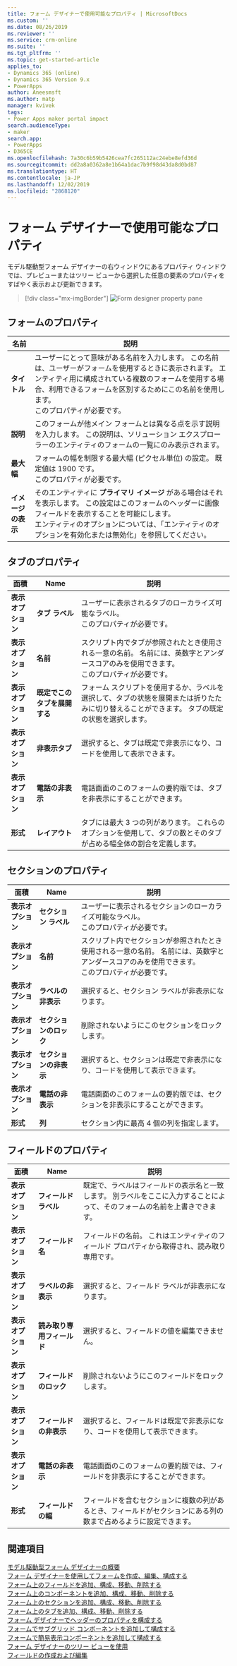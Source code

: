 ```yaml
---
title: フォーム デザイナーで使用可能なプロパティ | MicrosoftDocs
ms.custom: ''
ms.date: 08/26/2019
ms.reviewer: ''
ms.service: crm-online
ms.suite: ''
ms.tgt_pltfrm: ''
ms.topic: get-started-article
applies_to:
- Dynamics 365 (online)
- Dynamics 365 Version 9.x
- PowerApps
author: Aneesmsft
ms.author: matp
manager: kvivek
tags:
- Power Apps maker portal impact
search.audienceType:
- maker
search.app:
- PowerApps
- D365CE
ms.openlocfilehash: 7a30c6b59b5426cea7fc265112ac24ebe8efd36d
ms.sourcegitcommit: dd2a8a0362a8e1b64a1dac7b9f98d43da8d0bd87
ms.translationtype: HT
ms.contentlocale: ja-JP
ms.lasthandoff: 12/02/2019
ms.locfileid: "2868120"
---
```

# <a name="properties-available-in-the-form-designer"></a>フォーム デザイナーで使用可能なプロパティ

モデル駆動型フォーム デザイナーの右ウィンドウにあるプロパティ ウィンドウでは、プレビューまたはツリー ビューから選択した任意の要素のプロパティをすばやく表示および更新できます。 

> [!div class="mx-imgBorder"] 
> ![](media/form-designer-property-pane.png "Form designer property pane")

## <a name="form-properties"></a>フォームのプロパティ

|名前  |説明  |
|---------|---------|
|**タイトル**     | ユーザーにとって意味がある名前を入力します。 この名前は、ユーザーがフォームを使用するときに表示されます。 エンティティ用に構成されている複数のフォームを使用する場合、利用できるフォームを区別するためにこの名前を使用します。 <br /> このプロパティが必要です。        |
|**説明**     |  このフォームが他メイン フォームとは異なる点を示す説明を入力します。 この説明は、ソリューション エクスプローラーのエンティティのフォームの一覧にのみ表示されます。        |
|**最大幅**     | フォームの幅を制限する最大幅 (ピクセル単位) の設定。 既定値は 1900 です。 <br /> このプロパティが必要です。       |
|**イメージの表示**      | そのエンティティに **プライマリ イメージ** がある場合はそれを表示します。 この設定はこのフォームのヘッダーに画像フィールドを表示することを可能にします。 <br /> エンティティのオプションについては、「エンティティのオプションを有効化または無効化」を参照してください。         |


## <a name="tab-properties"></a>タブのプロパティ

|面積   |Name  |説明  |
|---------|---------|---------|
|**表示オプション**      | **タブ ラベル**      | ユーザーに表示されるタブのローカライズ可能なラベル。 <br /> このプロパティが必要です。         |
| **表示オプション**      |  **名前**     |  スクリプト内でタブが参照されたとき使用される一意の名前。 名前には、英数字とアンダースコアのみを使用できます。 <br />このプロパティが必要です。      |
| **表示オプション**      |  **既定でこのタブを展開する**      |  フォーム スクリプトを使用するか、ラベルを選択して、タブの状態を展開または折りたたみに切り替えることができます。 タブの既定の状態を選択します。       |
| **表示オプション**      | **非表示タブ**     | 選択すると、タブは既定で非表示になり、コードを使用して表示できます。       |
| **表示オプション**      | **電話の非表示**     |  電話画面のこのフォームの要約版では、タブを非表示にすることができます。     |
| **形式**   | **レイアウト**     |  タブには最大 3 つの列があります。 これらのオプションを使用して、タブの数とそのタブが占める幅全体の割合を定義します。      |


## <a name="section-properties"></a>セクションのプロパティ

|面積   |Name  |説明  |
|---------|---------|---------|
|**表示オプション**      | **セクション ラベル**    | ユーザーに表示されるセクションのローカライズ可能なラベル。 <br /> このプロパティが必要です。      |
|**表示オプション**      | **名前**    | スクリプト内でセクションが参照されたとき使用される一意の名前。 名前には、英数字とアンダースコアのみを使用できます。 <br /> このプロパティが必要です。        |
|**表示オプション**      | **ラベルの非表示**   |  選択すると、セクション ラベルが非表示になります。  |
|**表示オプション**      | **セクションのロック**    | 削除されないようにこのセクションをロックします。      |
|**表示オプション**      | **セクションの非表示**     | 選択すると、セクションは既定で非表示になり、コードを使用して表示できます。      |
|**表示オプション**      | **電話の非表示**     |  電話画面のこのフォームの要約版では、セクションを非表示にすることができます。     |
|**形式**     |  **列**    |  セクション内に最高 4 個の列を指定します。      |

## <a name="field-properties"></a>フィールドのプロパティ

|面積  |Name  |説明  |
|---------|---------|---------|
|**表示オプション**     | **フィールド ラベル**    | 既定で、ラベルはフィールドの表示名と一致します。 別ラベルをここに入力することによって、そのフォームの名前を上書きできます。       |
|**表示オプション**     |  **フィールド名**    | フィールドの名前。 これはエンティティのフィールド プロパティから取得され、読み取り専用です。     |
|**表示オプション**     | **ラベルの非表示**     | 選択すると、フィールド ラベルが非表示になります。      |
|**表示オプション**     | **読み取り専用フィールド**    | 選択すると、フィールドの値を編集できません。      |
|**表示オプション**     |  **フィールドのロック**   |  削除されないようにこのフィールドをロックします。     |
|**表示オプション**     |  **フィールドの非表示**     | 選択すると、フィールドは既定で非表示になり、コードを使用して表示できます。      |
|**表示オプション**     |  **電話の非表示**    | 電話画面のこのフォームの要約版では、フィールドを非表示にすることができます。         |
|**形式**     | **フィールドの幅**      |  フィールドを含むセクションに複数の列があるとき、フィールドがセクションにある列の数まで占めるように設定できます。       |

## <a name="see-also"></a>関連項目
[モデル駆動型フォーム デザイナーの概要](form-designer-overview.md)  
[フォーム デザイナーを使用してフォームを作成、編集、構成する](create-and-edit-forms.md)  
[フォーム上のフィールドを追加、構成、移動、削除する](add-move-or-delete-fields-on-form.md)  
[フォーム上のコンポーネントを追加、構成、移動、削除する](add-move-configure-or-delete-components-on-form.md)  
[フォーム上のセクションを追加、構成、移動、削除する](add-move-or-delete-sections-on-form.md)  
[フォーム上のタブを追加、構成、移動、削除する](add-move-or-delete-tabs-on-form.md)  
[フォーム デザイナーでヘッダーのプロパティを構成する](form-designer-header-properties.md)  
[フォームでサブグリッド コンポーネントを追加して構成する](form-designer-add-configure-subgrid.md)  
[フォームで簡易表示コンポーネントを追加して構成する](form-designer-add-configure-quickview.md)  
[フォーム デザイナーのツリー ビューを使用](using-tree-view-on-form.md)  
[フィールドの作成および編集](../common-data-service/create-edit-field-portal.md)  
